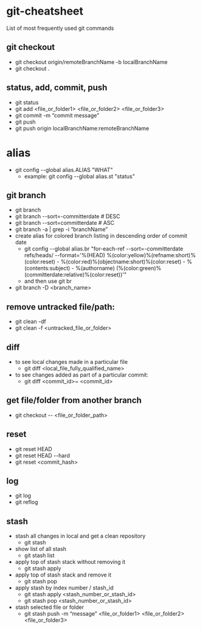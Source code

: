 # git-cheatsheet
List of most frequently used git commands

## git checkout
* git checkout origin/remoteBranchName -b localBranchName
* git checkout .

## status, add, commit, push
* git status
* git add <file_or_folder1> <file_or_folder2> <file_or_folder3>
* git commit -m “commit message”
* git push
* git push origin localBranchName:remoteBranchName

# alias
* git config --global alias.ALIAS "WHAT"
  - example: git config --global alias.st "status"

## git branch
* git branch
* git branch --sort=-committerdate  # DESC
* git branch --sort=committerdate  # ASC
* git branch -a | grep -i “branchName”
* create alias for colored branch listing in descending order of commit date
  - git config --global alias.br "for-each-ref --sort=-committerdate refs/heads/ --format='%(HEAD) %(color:yellow)%(refname:short)%(color:reset) - %(color:red)%(objectname:short)%(color:reset) - %(contents:subject) - %(authorname) (%(color:green)%(committerdate:relative)%(color:reset))'" 
  - and then use git br
* git branch -D <branch_name>

## remove untracked file/path:
* git clean -df
* git clean -f <untracked_file_or_folder>

## diff
* to see local changes made in a particular file
  - git diff <local_file_fully_qualified_name>
* to see changes added as part of a particular commit:
  - git diff <commit_id>~ <commit_id>

## get file/folder from another branch
* git checkout <branch> -- <file_or_folder_path>

## reset
* git reset HEAD
* git reset HEAD --hard
* git reset <commit_hash>

## log
* git log
* git reflog

## stash
* stash all changes in local and get a clean repository
  - git stash
* show list of all stash
  - git stash list
* apply top of stash stack without removing it
  - git stash apply 
* apply top of stash stack and remove it
  - git stash pop 
* apply stash by index number / stash_id
  - git stash apply <stash_number_or_stash_id>
  - git stash pop <stash_number_or_stash_id>
* stash selected file or folder
  - git stash push -m “message” <file_or_folder1> <file_or_folder2> <file_or_folder3>

